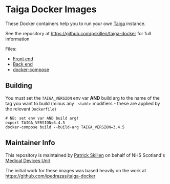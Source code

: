 # Taiga Docker Images

These Docker containers help you to run your own [Taiga](https://taiga.io) instance.

See the repository at https://github.com/pskillen/taiga-docker for full information

Files:

* [Front end](taiga-front/)
* [Back end](taiga-front/)
* [docker-compose](docker-compose.yaml)

## Building

You must set the `TAIGA_VERSION` env var **AND** build arg to the name of the tag you want to build (minus any `-stable`
modifiers - these are applied by the relevant `Dockerfile`)

```
# NB: set env var AND build arg!
export TAIGA_VERSION=3.4.5
docker-compose build --build-arg TAIGA_VERSION=3.4.5
```

## Maintainer Info

This repository is maintained by [Patrick Skillen](https://github.com/pskillen) on behalf of NHS Scotland's [Medical
Devices Unit](https://www.medicaldevicesunit.org/)

The initial work for these images was based heavily on the work at https://github.com/ipedrazas/taiga-docker

